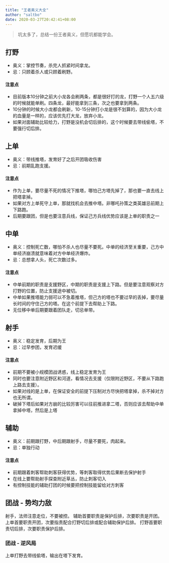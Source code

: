 ```yaml
---
title: "王者奥义大全"
author: "saltbo"
date: 2020-03-27T20:42:41+08:00
---
```


> 坑太多了，总结一份王者奥义，但愿坑都能学会。

<!--more-->

## 打野
- 奥义：掌控节奏，杀完人抓紧时间拿龙。
- 忌：只顾着杀人或只顾着刷野。

#### 注意点
- 目前版本10分钟之前大小龙各会刷两条，都是很好打的龙，打野一个人五六级的时候就能单刷。四条龙，最好能拿到三条，次之也要拿到两条。
- 10分钟的时候大小龙都会刷新，10-15分钟打小龙是很不划算的，因为大小龙的血量是一样的，应该优先打大龙，放弃小龙。
- 如果对面辅助比较给力，打野是没机会切后排的，这个时候要去带线偷塔，不要强行切后排。

## 上单
- 奥义：带线推塔，发育好了之后开团吸收伤害
- 忌：前期乱跑支援。

#### 注意点
- 作为上单，要尽量不死的情况下推塔，哪怕己方塔先掉了，那也要一直去线上把塔拿掉。
- 如果对方上单死守上单，那就找机会去推中塔。非哪吒孙策之类英雄忌前期上下路跑。
- 后期要跟团，但是也要注意兵线，保证己方兵线优势应该是上单的职责之一

## 中单
- 奥义：控制死亡数，哪怕不杀人也尽量不要死。中单的经济至关重要，己方中单经济崩溃就意味着对方中单经济爆炸。
- 忌：总想拿人头，死亡次数过多。

#### 注意点
- 中单前期的职责是支援野区，中期的职责是支援上下路。但是要注意观察对方打野的位置，防止支援途中被切。
- 中单如果推塔能力弱可以不急着推塔，但己方的塔也不要过早的丢掉，要尽量长时间的守住己方的塔。在这个前提下去帮助上下路。
- 无位移中单后期要跟着团队走，切忌单带。

## 射手
- 奥义：稳定发育，后期为王
- 忌：过早参团，发育迟缓

#### 注意点
- 前期不要被小规模团战诱惑，线上稳定发育为王
- 同时也要注意附近野区和河道，看情况去支援（仅限附近野区，不要从下路跑上路去支援）。
- 如果对线的是上单，在保证安全的前提下压制对方尽快把塔拿掉，杀不掉对方也无所谓。
- 破掉下塔后如果对方崩的比较厉害可以往前推进拿二塔，否则应该去帮助中单拿掉中塔，然后是上塔

## 辅助
- 奥义：前期跟打野，中后期跟射手，尽量不要死，肉起来。
- 忌：单独行动

#### 注意点
- 前期跟着刺客帮助刺客获得优势，等刺客取得优势后果断去保护射手
- 在线上要帮助射手探查附近草丛，防止刺客切入
- 有控制技能的辅助打团的时候要把控制技能留给对方刺客


## 团战 - 势均力敌
射手，法师注意走位，不要被控。
辅助首要职责是保护后排，次要职责是开团。
上单首要职责开团，次要指责配合打野切后排或配合辅助保护后排。
打野首要职责切后排，次要职责保护后排。


### 团战 - 逆风局
上单打野去带线偷塔，输出在塔下发育。